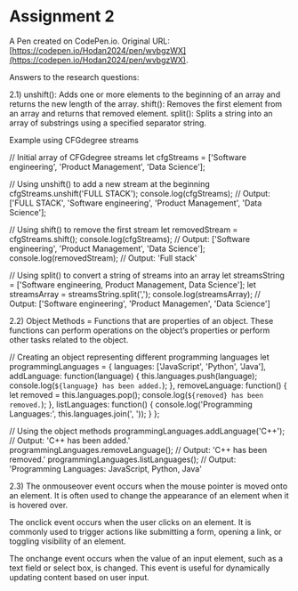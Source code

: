# Assignment 2

A Pen created on CodePen.io. Original URL: [https://codepen.io/Hodan2024/pen/wvbgzWX](https://codepen.io/Hodan2024/pen/wvbgzWX).

Answers to the research questions: 

2.1)
unshift(): Adds one or more elements to the beginning of an array and returns the new length of the array.
shift(): Removes the first element from an array and returns that removed element.
split(): Splits a string into an array of substrings using a specified separator string.


Example using CFGdegree streams

// Initial array of CFGdegree streams
let cfgStreams = ['Software engineering', 'Product Management', 'Data Science'];

// Using unshift() to add a new stream at the beginning
cfgStreams.unshift('FULL STACK');
console.log(cfgStreams); // Output: ['FULL STACK', 'Software engineering', 'Product Management', 'Data Science'];

// Using shift() to remove the first stream
let removedStream = cfgStreams.shift();
console.log(cfgStreams); // Output: ['Software engineering', 'Product Management', 'Data Science'];
console.log(removedStream); // Output: 'Full stack'

// Using split() to convert a string of streams into an array
let streamsString = ['Software engineering, Product Management, Data Science'];
let streamsArray = streamsString.split(',');
console.log(streamsArray); // Output: ['Software engineering', 'Product Managemen', 'Data Science']



2.2)
Object Methods = Functions that are properties of an object. These functions can perform operations on the object’s properties or perform other tasks related to the object.


// Creating an object representing different programming languages
let programmingLanguages = {
    languages: ['JavaScript', 'Python', 'Java'],
    addLanguage: function(language) {
        this.languages.push(language);
        console.log(`${language} has been added.`);
    },
    removeLanguage: function() {
        let removed = this.languages.pop();
        console.log(`${removed} has been removed.`);
    },
    listLanguages: function() {
        console.log('Programming Languages:', this.languages.join(', '));
    }
};

// Using the object methods
programmingLanguages.addLanguage('C++'); // Output: 'C++ has been added.'
programmingLanguages.removeLanguage(); // Output: 'C++ has been removed.'
programmingLanguages.listLanguages(); // Output: 'Programming Languages: JavaScript, Python, Java'



2.3)
The onmouseover event occurs when the mouse pointer is moved onto an element. It is often used to change the appearance of an element when it is hovered over.

The onclick event occurs when the user clicks on an element. It is commonly used to trigger actions like submitting a form, opening a link, or toggling visibility of an element.

The onchange event occurs when the value of an input element, such as a text field or select box, is changed. This event is useful for dynamically updating content based on user input.
